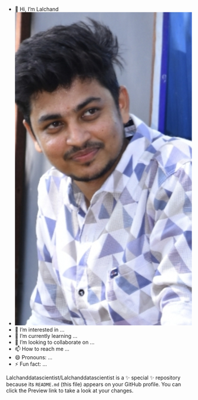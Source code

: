- 👋 Hi, I’m Lalchand
- ![Lalchand](https://github.com/Lalchanddatascientist/Lalchanddatascientist/blob/main/IMG_20250316_214448.jpg?raw=true)
- 👀 I’m interested in ...
- 🌱 I’m currently learning ...
- 💞️ I’m looking to collaborate on ...
- 📫 How to reach me ...
- 😄 Pronouns: ...
- ⚡ Fun fact: ...


Lalchanddatascientist/Lalchanddatascientist is a ✨ special ✨ repository because its `README.md` (this file) appears on your GitHub profile.
You can click the Preview link to take a look at your changes.

